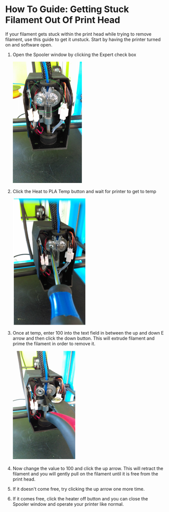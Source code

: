 # How To Guide: Getting Stuck Filament Out Of Print Head



If your filament gets stuck within the print head while trying to remove filament, use this guide to get it unstuck. Start by having the printer turned on and software open.

1. Open the Spooler window by clicking the Expert check box  
 

   ![](https://github.com/PrintM3D/Micro-Docs/blob/master/.gitbook/assets/sf1.PNG)

2. Click the Heat to PLA Temp button and wait for printer to get to temp  
 

   ![](https://github.com/PrintM3D/Micro-Docs/blob/master/.gitbook/assets/sf2.PNG)

3. Once at temp, enter 100 into the text field in between the up and down E arrow and then click the down button. This will extrude filament and prime the filament in order to remove it.  
 

   ![](https://github.com/PrintM3D/Micro-Docs/blob/master/.gitbook/assets/sf3.PNG)

4. Now change the value to 100 and click the up arrow. This will retract the filament and you will gently pull on the filament until it is free from the print head.
5. If it doesn't come free, try clicking the up arrow one more time.
6. If it comes free, click the heater off button and you can close the Spooler window and operate your printer like normal.

